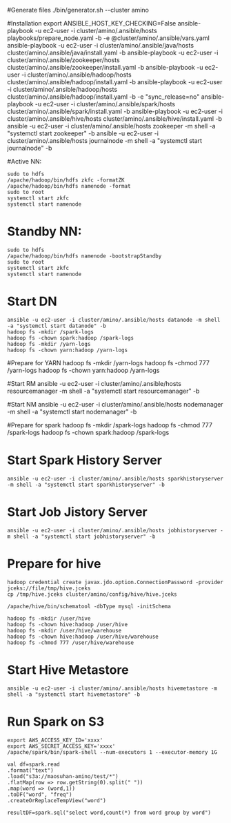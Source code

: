 #Generate files
    ./bin/generator.sh  --cluster amino


#Installation
    export ANSIBLE_HOST_KEY_CHECKING=False
    ansible-playbook -u ec2-user -i cluster/amino/.ansible/hosts playbooks/prepare_node.yaml -b -e @cluster/amino/.ansible/vars.yaml
    ansible-playbook -u ec2-user -i cluster/amino/.ansible/java/hosts cluster/amino/.ansible/java/install.yaml -b 
    ansible-playbook -u ec2-user -i cluster/amino/.ansible/zookeeper/hosts cluster/amino/.ansible/zookeeper/install.yaml -b
    ansible-playbook -u ec2-user -i cluster/amino/.ansible/hadoop/hosts cluster/amino/.ansible/hadoop/install.yaml -b
    ansible-playbook -u ec2-user -i cluster/amino/.ansible/hadoop/hosts cluster/amino/.ansible/hadoop/install.yaml -b -e "sync_release=no"
    ansible-playbook -u ec2-user -i cluster/amino/.ansible/spark/hosts cluster/amino/.ansible/spark/install.yaml -b
    ansible-playbook -u ec2-user -i cluster/amino/.ansible/hive/hosts cluster/amino/.ansible/hive/install.yaml -b
    ansible -u ec2-user -i cluster/amino/.ansible/hosts zookeeper -m shell -a "systemctl start zookeeper" -b
    ansible -u ec2-user -i cluster/amino/.ansible/hosts journalnode -m shell -a "systemctl start journalnode" -b

#Active NN:

    sudo to hdfs
    /apache/hadoop/bin/hdfs zkfc -formatZK
    /apache/hadoop/bin/hdfs namenode -format
    sudo to root
    systemctl start zkfc
    systemctl start namenode

# Standby NN:

    sudo to hdfs
    /apache/hadoop/bin/hdfs namenode -bootstrapStandby
    sudo to root
    systemctl start zkfc
    systemctl start namenode

# Start DN
    ansible -u ec2-user -i cluster/amino/.ansible/hosts datanode -m shell -a "systemctl start datanode" -b
    hadoop fs -mkdir /spark-logs
    hadoop fs -chown spark:hadoop /spark-logs
    hadoop fs -mkdir /yarn-logs
    hadoop fs -chown yarn:hadoop /yarn-logs

#Prepare for YARN
    hadoop fs -mkdir /yarn-logs
    hadoop fs -chmod 777 /yarn-logs
    hadoop fs -chown yarn:hadoop /yarn-logs

#Start RM
    ansible -u ec2-user -i cluster/amino/.ansible/hosts resourcemanager -m shell -a "systemctl start resourcemanager" -b

#Start NM
    ansible -u ec2-user -i cluster/amino/.ansible/hosts nodemanager -m shell -a "systemctl start nodemanager" -b

#Prepare for spark
    hadoop fs -mkdir /spark-logs
    hadoop fs -chmod 777 /spark-logs
    hadoop fs -chown spark:hadoop /spark-logs

# Start Spark History Server
    ansible -u ec2-user -i cluster/amino/.ansible/hosts sparkhistoryserver -m shell -a "systemctl start sparkhistoryserver" -b

# Start Job Jistory Server
    ansible -u ec2-user -i cluster/amino/.ansible/hosts jobhistoryserver -m shell -a "systemctl start jobhistoryserver" -b


# Prepare for hive
    hadoop credential create javax.jdo.option.ConnectionPassword -provider jceks://file/tmp/hive.jceks
    cp /tmp/hive.jceks cluster/amino/config/hive/hive.jceks

    /apache/hive/bin/schematool -dbType mysql -initSchema

    hadoop fs -mkdir /user/hive
    hadoop fs -chown hive:hadoop /user/hive
    hadoop fs -mkdir /user/hive/warehouse
    hadoop fs -chown hive:hadoop /user/hive/warehouse
    hadoop fs -chmod 777 /user/hive/warehouse

# Start Hive Metastore
    ansible -u ec2-user -i cluster/amino/.ansible/hosts hivemetastore -m shell -a "systemctl start hivemetastore" -b

# Run Spark on S3 

    export AWS_ACCESS_KEY_ID='xxxx'
    export AWS_SECRET_ACCESS_KEY='xxxx'
    /apache/spark/bin/spark-shell --num-executors 1 --executor-memory 1G

    val df=spark.read
    .format("text")
    .load("s3a://maosuhan-amino/test/*")
    .flatMap(row => row.getString(0).split(" "))
    .map(word => (word,1))
    .toDF("word", "freq")
    .createOrReplaceTempView("word")
    
    resultDF=spark.sql("select word,count(*) from word group by word")